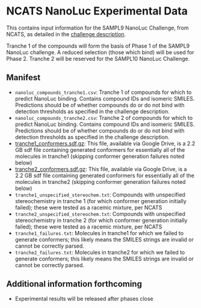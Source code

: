 # NCATS NanoLuc Experimental Data

This contains input information for the SAMPL9 NanoLuc Challenge, from NCATS, as detailed in the [challenge description](../README.md).

Tranche 1 of the compounds will form the basis of Phase 1 of the SAMPL9 NanoLuc challenge. A reduced selection (those which bind) will be used for Phase 2. Tranche 2 will be reserved for the SAMPL10 NanoLuc Challenge.

## Manifest
- `nanoluc_compounds_tranche1.csv`: Tranche 1 of compounds for which to predict NanoLuc binding. Contains compound IDs and isomeric SMILES. Predictions should be of whether compounds do or do not bind with detection thresholds as specified in the challenge description.
- `nanoluc_compounds_tranche2.csv`: Tranche 2 of compounds for which to predict NanoLuc binding. Contains compound IDs and isomeric SMILES. Predictions should be of whether compounds do or do not bind with detection thresholds as specified in the challenge description.
- [tranche1_conformers.sdf.gz](https://drive.google.com/file/d/1ki7Y8BgmrsbVqhsd2A6HPqnytLZDLFsk/view?usp=sharing): This file, available via Google Drive, is a 2.2 GB sdf file containing generated conformers for essentially all of the molecules in tranche1 (skipping conformer generation failures noted below)
- [tranche2_conformers.sdf.gz](https://drive.google.com/file/d/1kl6Nl9_5gq4YwKH2GQ93jXc4fkqdMtFz/view?usp=sharing): This file, available via Google Drive, is a 2.2 GB sdf file containing generated conformers for essentially all of the molecules in tranche2 (skipping conformer generation failures noted below)
- `tranche1_unspecified_stereochem.txt`: Compounds with unspecified stereochemistry in tranche 1 (for which conformer generation initially failed); these were tested as a racemic mixture, per NCATS
- `tranche2_unspecified_stereochem.txt`: Compounds with unspecified stereochemistry in tranche 2 (for which conformer generation initially failed); these were tested as a racemic mixture, per NCATS
- `tranche1_failures.txt`: Molecules in tranche1 for which we failed to generate conformers; this likely means the SMILES strings are invalid or cannot be correctly parsed.
- `tranche2_failures.txt`: Molecules in tranche2 for which we failed to generate conformers; this likely means the SMILES strings are invalid or cannot be correctly parsed.

## Additional information forthcoming
- Experimental results will be released after phases close
